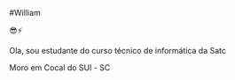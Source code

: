 #William

😎⚡

Ola, sou estudante do curso técnico de informática da Satc

Moro em Cocal do SUl - SC 
